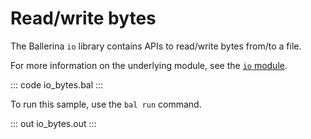 # Read/write bytes

The Ballerina `io` library contains APIs to read/write bytes from/to a file.

For more information on the underlying module, see the [`io` module](https://lib.ballerina.io/ballerina/io/latest/).

::: code io_bytes.bal :::

To run this sample, use the `bal run` command.

::: out io_bytes.out :::